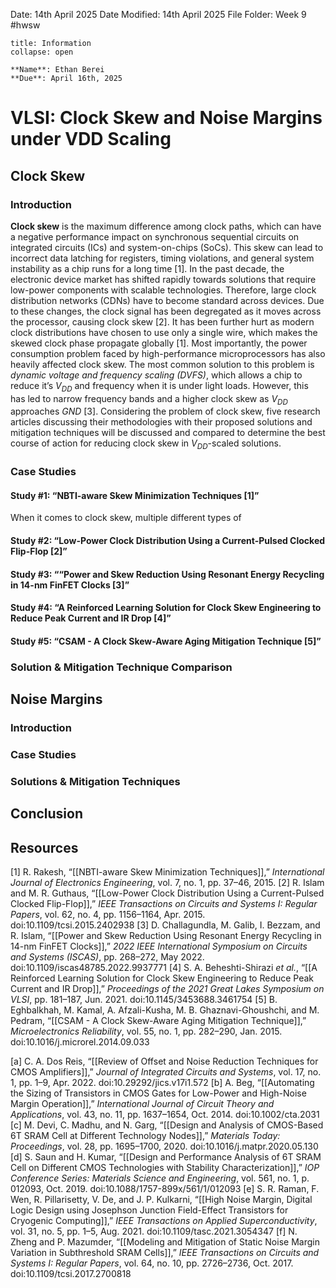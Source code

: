 Date: 14th April 2025
Date Modified: 14th April 2025
File Folder: Week 9
#hwsw

```ad-abstract
title: Information
collapse: open

**Name**: Ethan Berei
**Due**: April 16th, 2025

```

# VLSI: Clock Skew and Noise Margins under VDD Scaling

## Clock Skew

### Introduction

**Clock skew** is the maximum difference among clock paths, which can have a negative performance impact on synchronous sequential circuits on integrated circuits (ICs) and system-on-chips (SoCs). This skew can lead to incorrect data latching for registers, timing violations, and general system instability as a chip runs for a long time [1]. In the past decade, the electronic device market has shifted rapidly towards solutions that require low-power components with scalable technologies. Therefore, large clock distribution networks (CDNs) have to become standard across devices. Due to these changes, the clock signal has been degregated as it moves across the processor, causing clock skew [2]. It has been further hurt as modern clock distributions have chosen to use only a single wire, which makes the skewed clock phase propagate globally [1]. Most importantly, the power consumption problem faced by high-performance microprocessors has also heavily affected clock skew. The most common solution to this problem is *dynamic voltage and frequency scaling (DVFS)*, which allows a chip to reduce it’s $V_{DD}$ and frequency when it is under light loads. However, this has led to narrow frequency bands and a higher clock skew as $V_{DD}$ approaches $GND$ [3]. Considering the problem of clock skew, five research articles discussing their methodologies with their proposed solutions and mitigation techniques will be discussed and compared to determine the best course of action for reducing clock skew in $V_{DD}$-scaled solutions.
### Case Studies

#### Study #1: “NBTI-aware Skew Minimization Techniques [1]”

When it comes to clock skew, multiple different types of 

#### Study #2: “Low-Power Clock Distribution Using a Current-Pulsed Clocked Flip-Flop [2]”

#### Study #3: ““Power and Skew Reduction Using Resonant Energy Recycling in 14-nm FinFET Clocks [3]”

#### Study #4: “A Reinforced Learning Solution for Clock Skew Engineering to Reduce Peak Current and IR Drop [4]”

#### Study #5: “CSAM - A Clock Skew-Aware Aging Mitigation Technique [5]”

### Solution & Mitigation Technique Comparison

## Noise Margins

### Introduction

### Case Studies

### Solutions & Mitigation Techniques

## Conclusion

## Resources

[1] R. Rakesh, “[[NBTI-aware Skew Minimization Techniques]],” _International Journal of Electronics Engineering_, vol. 7, no. 1, pp. 37–46, 2015.
[2] R. Islam and M. R. Guthaus, “[[Low-Power Clock Distribution Using a Current-Pulsed Clocked Flip-Flop]],” _IEEE Transactions on Circuits and Systems I: Regular Papers_, vol. 62, no. 4, pp. 1156–1164, Apr. 2015. doi:10.1109/tcsi.2015.2402938
[3] D. Challagundla, M. Galib, I. Bezzam, and R. Islam, “[[Power and Skew Reduction Using Resonant Energy Recycling in 14-nm FinFET Clocks]],” _2022 IEEE International Symposium on Circuits and Systems (ISCAS)_, pp. 268–272, May 2022. doi:10.1109/iscas48785.2022.9937771
[4] S. A. Beheshti-Shirazi _et al._, “[[A Reinforced Learning Solution for Clock Skew Engineering to Reduce Peak Current and IR Drop]],” _Proceedings of the 2021 Great Lakes Symposium on VLSI_, pp. 181–187, Jun. 2021. doi:10.1145/3453688.3461754
[5] B. Eghbalkhah, M. Kamal, A. Afzali-Kusha, M. B. Ghaznavi-Ghoushchi, and M. Pedram, “[[CSAM - A Clock Skew-Aware Aging Mitigation Technique]],” _Microelectronics Reliability_, vol. 55, no. 1, pp. 282–290, Jan. 2015. doi:10.1016/j.microrel.2014.09.033




[a] C. A. Dos Reis, “[[Review of Offset and Noise Reduction Techniques for CMOS Amplifiers]],” _Journal of Integrated Circuits and Systems_, vol. 17, no. 1, pp. 1–9, Apr. 2022. doi:10.29292/jics.v17i1.572
[b] A. Beg, “[[Automating the Sizing of Transistors in CMOS Gates for Low-Power and High-Noise Margin Operation]],” _International Journal of Circuit Theory and Applications_, vol. 43, no. 11, pp. 1637–1654, Oct. 2014. doi:10.1002/cta.2031
[c] M. Devi, C. Madhu, and N. Garg, “[[Design and Analysis of CMOS-Based 6T SRAM Cell at Different Technology Nodes]],” _Materials Today: Proceedings_, vol. 28, pp. 1695–1700, 2020. doi:10.1016/j.matpr.2020.05.130
[d] S. Saun and H. Kumar, “[[Design and Performance Analysis of 6T SRAM Cell on Different CMOS Technologies with Stability Characterization]],” _IOP Conference Series: Materials Science and Engineering_, vol. 561, no. 1, p. 012093, Oct. 2019. doi:10.1088/1757-899x/561/1/012093
[e] S. R. Raman, F. Wen, R. Pillarisetty, V. De, and J. P. Kulkarni, “[[High Noise Margin, Digital Logic Design using Josephson Junction Field-Effect Transistors for Cryogenic Computing]],” _IEEE Transactions on Applied Superconductivity_, vol. 31, no. 5, pp. 1–5, Aug. 2021. doi:10.1109/tasc.2021.3054347
[f] N. Zheng and P. Mazumder, “[[Modeling and Mitigation of Static Noise Margin Variation in Subthreshold SRAM Cells]],” _IEEE Transactions on Circuits and Systems I: Regular Papers_, vol. 64, no. 10, pp. 2726–2736, Oct. 2017. doi:10.1109/tcsi.2017.2700818





